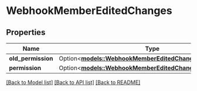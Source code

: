 # WebhookMemberEditedChanges

## Properties

Name | Type | Description | Notes
------------ | ------------- | ------------- | -------------
**old_permission** | Option<[**models::WebhookMemberEditedChangesOldPermission**](webhook_member_edited_changes_old_permission.md)> |  | [optional]
**permission** | Option<[**models::WebhookMemberEditedChangesPermission**](webhook_member_edited_changes_permission.md)> |  | [optional]

[[Back to Model list]](../README.md#documentation-for-models) [[Back to API list]](../README.md#documentation-for-api-endpoints) [[Back to README]](../README.md)


